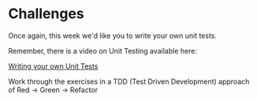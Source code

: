 # Challenges

Once again, this week we'd like you to write your own unit tests.

Remember, there is a video on Unit Testing available here:

[Writing your own Unit Tests](https://storage.googleapis.com/tech-returners-course/JavaScript_Challenges/unit_testing.mp4)

Work through the exercises in a TDD (Test Driven Development) approach of Red -> Green -> Refactor

